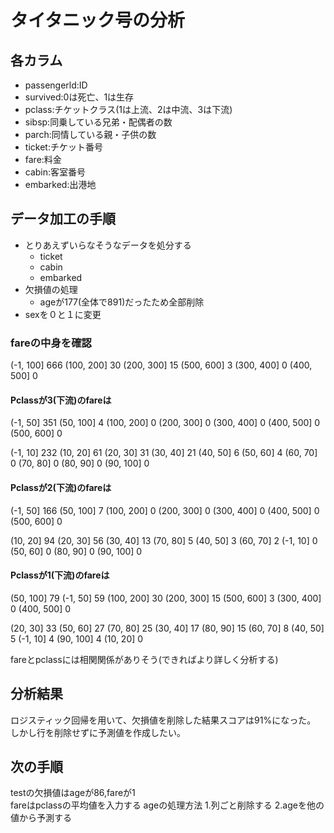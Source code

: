 # タイタニック号の分析
## 各カラム
- passengerld:ID
- survived:0は死亡、1は生存
- pclass:チケットクラス(1は上流、2は中流、3は下流)
- sibsp:同乗している兄弟・配偶者の数
- parch:同情している親・子供の数
- ticket:チケット番号
- fare:料金
- cabin:客室番号
- embarked:出港地

## データ加工の手順
- とりあえずいらなそうなデータを処分する
  - ticket
  - cabin
  - embarked
- 欠損値の処理
  - ageが177(全体で891)だったため全部削除
- sexを０と１に変更

### fareの中身を確認
(-1, 100]     666
(100, 200]     30 
(200, 300]     15
(500, 600]      3
(300, 400]      0
(400, 500]      0

#### Pclassが3(下流)のfareは
(-1, 50]      351
(50, 100]       4
(100, 200]      0
(200, 300]      0
(300, 400]      0
(400, 500]      0
(500, 600]      0

(-1, 10]     232
(10, 20]      61
(20, 30]      31
(30, 40]      21
(40, 50]       6
(50, 60]       4
(60, 70]       0
(70, 80]       0
(80, 90]       0
(90, 100]      0

#### Pclassが2(下流)のfareは
(-1, 50]      166
(50, 100]       7
(100, 200]      0
(200, 300]      0
(300, 400]      0
(400, 500]      0
(500, 600]      0

(10, 20]     94
(20, 30]     56
(30, 40]     13
(70, 80]      5
(40, 50]      3
(60, 70]      2
(-1, 10]      0
(50, 60]      0
(80, 90]      0
(90, 100]     0
#### Pclassが1(下流)のfareは
(50, 100]     79
(-1, 50]      59
(100, 200]    30
(200, 300]    15
(500, 600]     3
(300, 400]     0
(400, 500]     0

(20, 30]     33
(50, 60]     27
(70, 80]     25
(30, 40]     17
(80, 90]     15
(60, 70]      8
(40, 50]      5
(-1, 10]      4
(90, 100]     4
(10, 20]      0

fareとpclassには相関関係がありそう(できればより詳しく分析する)


## 分析結果
ロジスティック回帰を用いて、欠損値を削除した結果スコアは91%になった。
しかし行を削除せずに予測値を作成したい。

## 次の手順
testの欠損値はageが86,fareが1 \
fareはpclassの平均値を入力する
ageの処理方法
1.列ごと削除する
2.ageを他の値から予測する

